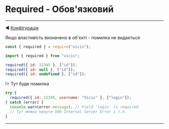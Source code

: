 # Required - Обов'язковий

---

◀ [Конфігурація](/ua/configuration.md)

Якщо властивість визначено в об'єкті - помилка не видається

```js
const { required } = require("vicis");
```

```js
import { required } from "vicis";
```

```js
required({ id: 12345 }, ["id"]);
required({ id: null }, ["id"]);
required({ id: undefined }, ["id"]);
```

!> Тут буде помилка

```js
try {
  required({ id: 12345, username: "Vicis" }, ["login"]);
} catch (error) {
  console.warn(error.message); // Field 'login' is required.
  // Тут можна кинути 500 Internal Server Error і т.п.
}
```

---
